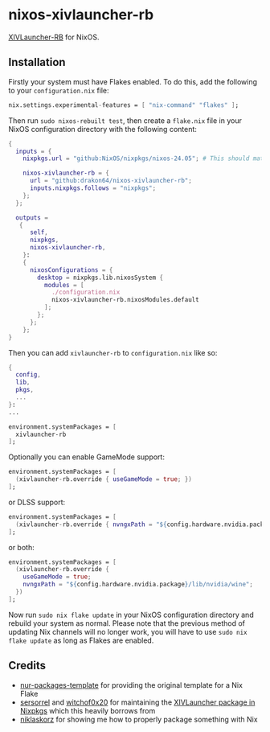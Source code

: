 # nixos-xivlauncher-rb

[XIVLauncher-RB](https://github.com/rankynbass/XIVLauncher.Core) for NixOS.

## Installation

Firstly your system must have Flakes enabled. To do this, add the following to your `configuration.nix` file:
```nix
nix.settings.experimental-features = [ "nix-command" "flakes" ];
```

Then run `sudo nixos-rebuilt test`, then create a `flake.nix` file in your NixOS configuration directory with the following content:

```nix
{
  inputs = {
    nixpkgs.url = "github:NixOS/nixpkgs/nixos-24.05"; # This should match the version of NixOS you want to use

    nixos-xivlauncher-rb = {
      url = "github:drakon64/nixos-xivlauncher-rb";
      inputs.nixpkgs.follows = "nixpkgs";
    };
  };

  outputs =
   {
      self,
      nixpkgs,
      nixos-xivlauncher-rb,
    }:
    {
      nixosConfigurations = {
        desktop = nixpkgs.lib.nixosSystem {
          modules = [
            ./configuration.nix
            nixos-xivlauncher-rb.nixosModules.default
          ];
        };
      };
    };
}
```

Then you can add `xivlauncher-rb` to `configuration.nix` like so:

```nix
{
  config,
  lib,
  pkgs,
  ...
}:
...

environment.systemPackages = [
  xivlauncher-rb
];
```

Optionally you can enable GameMode support:

```nix
environment.systemPackages = [
  (xivlauncher-rb.override { useGameMode = true; })
];
```

or DLSS support:

```nix
environment.systemPackages = [
  (xivlauncher-rb.override { nvngxPath = "${config.hardware.nvidia.package}/lib/nvidia/wine"; })
];
```

or both:

```nix
environment.systemPackages = [
  (xivlauncher-rb.override {
    useGameMode = true;
    nvngxPath = "${config.hardware.nvidia.package}/lib/nvidia/wine";
  })
];
```

Now run `sudo nix flake update` in your NixOS configuration directory and rebuild your system as normal. Please note that the previous method of updating Nix channels will no longer work, you will have to use `sudo nix flake update` as long as Flakes are enabled.

## Credits

* [nur-packages-template](https://github.com/nix-community/nur-packages-template) for providing the original template for a Nix Flake
* [sersorrel](https://github.com/sersorrel) and [witchof0x20](https://github.com/witchof0x20) for maintaining the [XIVLauncher package in Nixpkgs](https://github.com/NixOS/nixpkgs/tree/master/pkgs/by-name/xi/xivlauncher) which this heavily borrows from
* [niklaskorz](https://github.com/niklaskorz) for showing me how to properly package something with Nix
